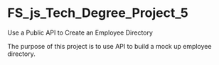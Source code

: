 # FS_js_Tech_Degree_Project_5
Use a Public API to Create an Employee Directory

The purpose of this project is to use API to build a mock up employee directory.
